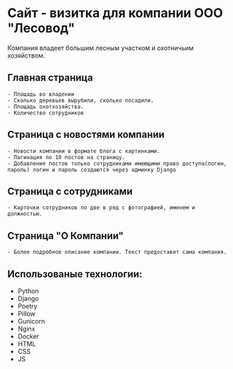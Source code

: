 # Сайт - визитка для компании ООО "Лесовод"
 Компания владеет большим лесным участком и охотничьим хозяйством.

## Главная страница
    - Площадь во владении
    - Сколько деревьев вырубили, сколько посадили.
    - Площадь охотхозяйства.
    - Количество сотрудников

## Страница с новостями компании
    - Новости компании в формате блога с картинками.
    - Пагинация по 10 постов на страницу.
    - Добавление постов только сотрудниками имеющими право доступа(логин, пароль) логин и пароль создаются через админку Django

## Страница с сотрудниками
    - Карточки сотрудников по две в ряд с фотографией, именем и должностью.

## Страница "О Компании"
    - Более подробное описание компании. Текст предоставит сама компания.

## Использованые технологии:
   - Python
   - Django
   - Poetry
   - Pillow
   - Gunicorn
   - Nginx
   - Docker
   - HTML
   - CSS
   - JS
